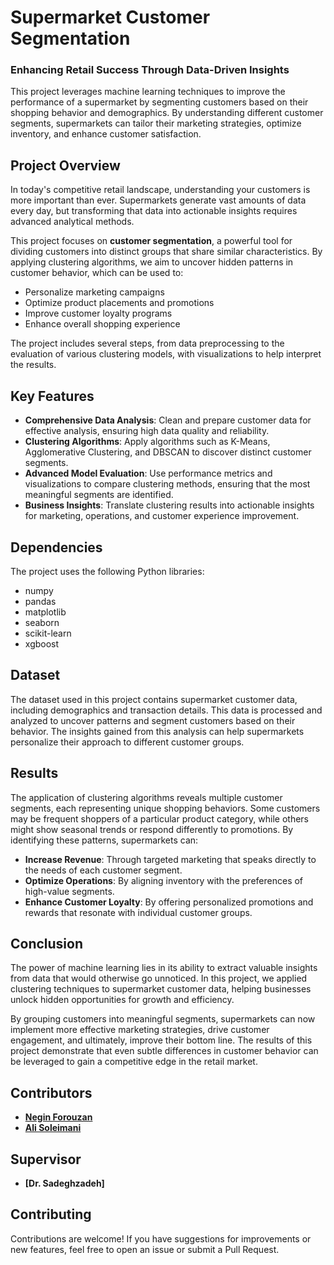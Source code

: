 # Supermarket Customer Segmentation

### Enhancing Retail Success Through Data-Driven Insights

This project leverages machine learning techniques to improve the performance of a supermarket by segmenting customers based on their shopping behavior and demographics. By understanding different customer segments, supermarkets can tailor their marketing strategies, optimize inventory, and enhance customer satisfaction.

## Project Overview

In today's competitive retail landscape, understanding your customers is more important than ever. Supermarkets generate vast amounts of data every day, but transforming that data into actionable insights requires advanced analytical methods.

This project focuses on **customer segmentation**, a powerful tool for dividing customers into distinct groups that share similar characteristics. By applying clustering algorithms, we aim to uncover hidden patterns in customer behavior, which can be used to:

- Personalize marketing campaigns
- Optimize product placements and promotions
- Improve customer loyalty programs
- Enhance overall shopping experience

The project includes several steps, from data preprocessing to the evaluation of various clustering models, with visualizations to help interpret the results.

## Key Features

- **Comprehensive Data Analysis**: Clean and prepare customer data for effective analysis, ensuring high data quality and reliability.
- **Clustering Algorithms**: Apply algorithms such as K-Means, Agglomerative Clustering, and DBSCAN to discover distinct customer segments.
- **Advanced Model Evaluation**: Use performance metrics and visualizations to compare clustering methods, ensuring that the most meaningful segments are identified.
- **Business Insights**: Translate clustering results into actionable insights for marketing, operations, and customer experience improvement.

## Dependencies

The project uses the following Python libraries:
- numpy
- pandas
- matplotlib
- seaborn
- scikit-learn
- xgboost

## Dataset

The dataset used in this project contains supermarket customer data, including demographics and transaction details. This data is processed and analyzed to uncover patterns and segment customers based on their behavior. The insights gained from this analysis can help supermarkets personalize their approach to different customer groups.

## Results

The application of clustering algorithms reveals multiple customer segments, each representing unique shopping behaviors. Some customers may be frequent shoppers of a particular product category, while others might show seasonal trends or respond differently to promotions. By identifying these patterns, supermarkets can:

- **Increase Revenue**: Through targeted marketing that speaks directly to the needs of each customer segment.
- **Optimize Operations**: By aligning inventory with the preferences of high-value segments.
- **Enhance Customer Loyalty**: By offering personalized promotions and rewards that resonate with individual customer groups.

## Conclusion

The power of machine learning lies in its ability to extract valuable insights from data that would otherwise go unnoticed. In this project, we applied clustering techniques to supermarket customer data, helping businesses unlock hidden opportunities for growth and efficiency.

By grouping customers into meaningful segments, supermarkets can now implement more effective marketing strategies, drive customer engagement, and ultimately, improve their bottom line. The results of this project demonstrate that even subtle differences in customer behavior can be leveraged to gain a competitive edge in the retail market.

## Contributors

- **[Negin Forouzan](https://github.com/neginforouzan)**
- **[Ali Soleimani](https://github.com/alisoleimani2001)**


## Supervisor

- **[Dr. Sadeghzadeh]**


## Contributing

Contributions are welcome! If you have suggestions for improvements or new features, feel free to open an issue or submit a Pull Request.
